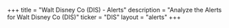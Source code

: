 +++
title = "Walt Disney Co (DIS) - Alerts"
description = "Analyze the Alerts for Walt Disney Co (DIS)"
ticker = "DIS"
layout = "alerts"
+++

